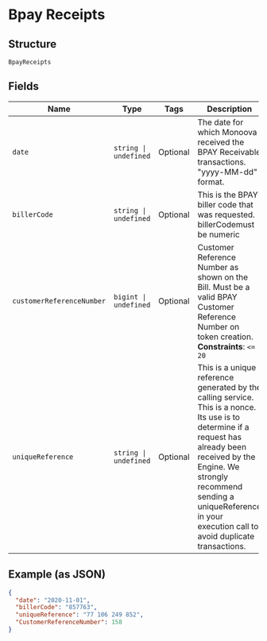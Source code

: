 
# Bpay Receipts

## Structure

`BpayReceipts`

## Fields

| Name | Type | Tags | Description |
|  --- | --- | --- | --- |
| `date` | `string \| undefined` | Optional | The date for which Monoova received the BPAY Receivable transactions. "yyyy-MM-dd" format. |
| `billerCode` | `string \| undefined` | Optional | This is the BPAY biller code that was requested. billerCodemust be numeric |
| `customerReferenceNumber` | `bigint \| undefined` | Optional | Customer Reference Number as shown on the Bill. Must be a valid BPAY Customer Reference Number on token creation.<br>**Constraints**: `<= 20` |
| `uniqueReference` | `string \| undefined` | Optional | This is a unique reference generated by the calling service. This is a nonce. Its use is to determine if a request has already been received by the Engine. We strongly recommend sending a uniqueReference in your execution call to avoid duplicate transactions. |

## Example (as JSON)

```json
{
  "date": "2020-11-01",
  "billerCode": "857763",
  "uniqueReference": "77 106 249 852",
  "CustomerReferenceNumber": 158
}
```

